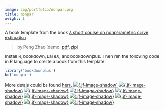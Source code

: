 ```yaml
---
image: img/portfolio/nonpar.png
title: nonpar
weight: 1
---
```


A book template from the book [A short course on nonparametric curve estimation](https://bookdown.org/egarpor/nonpar-eafit/)

> by Peng Zhao (demo: [pdf](https://github.com/pzhaonet/bookdownplus/raw/master/inst2/nonpar/showcase/nonpar.pdf), [zip](https://github.com/pzhaonet/bookdownplus/raw/master/inst/templates/nonpar.zip))

<!--more-->

Install R, bookdown, LaTeX, and bookdownplus. Then run the following code in R language to create a book from this template:

```r
library('bookdownplus')
bd('nonpar')
```

More detals could be found [here](https://github.com/pzhaonet/bookdownplus).
[![](https://github.com/pzhaonet/bookdownplus/raw/master/inst2/nonpar/showcase/cover.png){.jf-image-shadow}](https://github.com/pzhaonet/bookdownplus/raw/master/inst2/nonpar/showcase/cover.png)
[![](https://github.com/pzhaonet/bookdownplus/raw/master/inst2/nonpar/showcase/nonpar10.png){.jf-image-shadow}](https://github.com/pzhaonet/bookdownplus/raw/master/inst2/nonpar/showcase/nonpar10.png)
[![](https://github.com/pzhaonet/bookdownplus/raw/master/inst2/nonpar/showcase/nonpar11.png){.jf-image-shadow}](https://github.com/pzhaonet/bookdownplus/raw/master/inst2/nonpar/showcase/nonpar11.png)
[![](https://github.com/pzhaonet/bookdownplus/raw/master/inst2/nonpar/showcase/nonpar12.png){.jf-image-shadow}](https://github.com/pzhaonet/bookdownplus/raw/master/inst2/nonpar/showcase/nonpar12.png)
[![](https://github.com/pzhaonet/bookdownplus/raw/master/inst2/nonpar/showcase/nonpar13.png){.jf-image-shadow}](https://github.com/pzhaonet/bookdownplus/raw/master/inst2/nonpar/showcase/nonpar13.png)
[![](https://github.com/pzhaonet/bookdownplus/raw/master/inst2/nonpar/showcase/nonpar15.png){.jf-image-shadow}](https://github.com/pzhaonet/bookdownplus/raw/master/inst2/nonpar/showcase/nonpar15.png)
[![](https://github.com/pzhaonet/bookdownplus/raw/master/inst2/nonpar/showcase/nonpar17.png){.jf-image-shadow}](https://github.com/pzhaonet/bookdownplus/raw/master/inst2/nonpar/showcase/nonpar17.png)
[![](https://github.com/pzhaonet/bookdownplus/raw/master/inst2/nonpar/showcase/nonpar3.png){.jf-image-shadow}](https://github.com/pzhaonet/bookdownplus/raw/master/inst2/nonpar/showcase/nonpar3.png)
[![](https://github.com/pzhaonet/bookdownplus/raw/master/inst2/nonpar/showcase/nonpar7.png){.jf-image-shadow}](https://github.com/pzhaonet/bookdownplus/raw/master/inst2/nonpar/showcase/nonpar7.png)
[![](https://github.com/pzhaonet/bookdownplus/raw/master/inst2/nonpar/showcase/nonpar9.png){.jf-image-shadow}](https://github.com/pzhaonet/bookdownplus/raw/master/inst2/nonpar/showcase/nonpar9.png)

